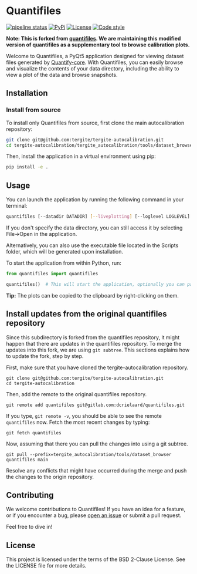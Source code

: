 # Quantifiles

[![pipeline status](https://gitlab.com/dcrielaard/quantifiles/badges/main/pipeline.svg)](https://gitlab.com/dcrielaard/quantifiles/-/commits/main) 
[![PyPi](https://img.shields.io/pypi/v/quantifiles.svg)](https://pypi.org/pypi/quantifiles)
[![License](https://img.shields.io/badge/License-BSD_2--Clause-blue.svg)](https://opensource.org/licenses/BSD-2-Clause)
[![Code style](https://img.shields.io/badge/code%20style-black-000000.svg)](https://github.com/psf/black)

**Note: This is forked from [quantifiles](https://gitlab.com/dcrielaard/quantifiles/).
We are maintaining this modified version of quantifiles as a supplementary tool to browse calibration plots.**

Welcome to Quantifiles, a PyQt5 application designed for viewing dataset files generated by [Quantify-core](https://gitlab.com/quantify-os/quantify-core/). With Quantifiles, you can easily browse and visualize the contents of your data directory, including the ability to view a plot of the data and browse snapshots.

## Installation

### Install from source

To install only Quantifiles from source, first clone the main autocalibration repository:

```bash
git clone git@github.com:tergite/tergite-autocalibration.git
cd tergite-autocalibration/tergite_autocalibration/tools/dataset_browser
```

Then, install the application in a virtual environment using pip:
```bash
pip install -e .
```

## Usage

You can launch the application by running the following command in your terminal:

```bash
quantifiles [--datadir DATADIR] [--liveplotting] [--loglevel LOGLEVEL]
```

If you don't specify the data directory, you can still access it by selecting File->Open in the application.

Alternatively, you can also use the executable file located in the Scripts folder, which will be generated upon installation.

To start the application from within Python, run:

```python
from quantifiles import quantifiles

quantifiles()  # This will start the application, optionally you can pass the data directory as an argument.
```

**Tip:** The plots can be copied to the clipboard by right-clicking on them.

## Install updates from the original quantifiles repository

Since this subdirectory is forked from the quantifiles repository, it might happen that there are updates in the quantifiles repository.
To merge the updates into this fork, we are using `git subtree`.
This sections explains how to update the fork, step by step.

First, make sure that you have cloned the tergite-autocalibration repository.
```shell
git clone git@github.com:tergite/tergite-autocalibration.git
cd tergite-autocalibration
```

Then, add the remote to the original quantifiles repository.
```shell
git remote add quantifiles git@gitlab.com:dcrielaard/quantifiles.git
```

If you type, `git remote -v`, you should be able to see the remote `quantifiles` now.
Fetch the most recent changes by typing:
```shell
git fetch quantifiles
```

Now, assuming that there you can pull the changes into using a git subtree.
```
git pull --prefix=tergite_autocalibration/tools/dataset_browser quantifiles main
```

Resolve any conflicts that might have occurred during the merge and push the changes to the origin repository.


## Contributing

We welcome contributions to Quantifiles! If you have an idea for a feature, or if you encounter a bug, please [open an issue](https://gitlab.com/dcrielaard/quantifiles/issues/new) or submit a pull request.

Feel free to dive in!

## License
This project is licensed under the terms of the BSD 2-Clause License. See the LICENSE file for more details.
